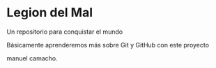 # Legion del Mal
Un repositorio para conquistar el mundo

Básicamente aprenderemos más sobre Git y GitHub con este proyecto


manuel camacho.
